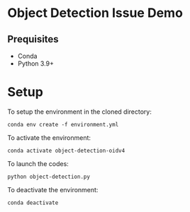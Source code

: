 # Object Detection Issue Demo

## Prequisites
- Conda
- Python 3.9+

# Setup
To setup the environment in the cloned directory:

    conda env create -f environment.yml
    
To activate the environment:

    conda activate object-detection-oidv4
    
To launch the codes:

    python object-detection.py
    
To deactivate the environment:

    conda deactivate
